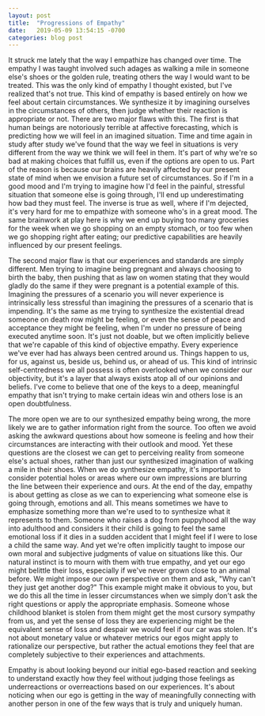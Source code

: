 ```yaml
---
layout: post
title:  "Progressions of Empathy"
date:   2019-05-09 13:54:15 -0700
categories: blog post
---
```


It struck me lately that the way I empathize has changed over time. The empathy I was taught involved such adages as walking a mile in someone else's shoes or the golden rule, treating others the way I would want to be treated. This was the only kind of empathy I thought existed, but I've realized that's not true. This kind of empathy is based entirely on how we feel about certain circumstances. We synthesize it by imagining ourselves in the circumstances of others, then judge whether their reaction is appropriate or not. There are two major flaws with this. The first is that human beings are notoriously terrible at affective forecasting, which is predicting how we will feel in an imagined situation. Time and time again in study after study we've found that the way we feel in situations is very different from the way we think we will feel in them. It's part of why we're so bad at making choices that fulfill us, even if the options are open to us. Part of the reason is because our brains are heavily affected by our present state of mind when we envision a future set of circumstances. So if I'm in a good mood and I'm trying to imagine how I'd feel in the painful, stressful situation that someone else is going through, I'll end up underestimating how bad they must feel. The inverse is true as well, where if I'm dejected, it's very hard for me to empathize with someone who's in a great mood. The same brainwork at play here is why we end up buying too many groceries for the week when we go shopping on an empty stomach, or too few when we go shopping right after eating; our predictive capabilities are heavily influenced by our present feelings. 

The second major flaw is that our experiences and standards are simply different. Men trying to imagine being pregnant and always choosing to birth the baby, then pushing that as law on women stating that they would gladly do the same if they were pregnant is a potential example of this. Imagining the pressures of a scenario you will never experience is intrinsically less stressful than imagining the pressures of a scenario that is impending. It's the same as me trying to synthesize the existential dread someone on death row might be feeling, or even the sense of peace and acceptance they might be feeling, when I'm under no pressure of being executed anytime soon. It's just not doable, but we often implicitly believe that we're capable of this kind of objective empathy. Every experience we've ever had has always been centred around us. Things happen to us, for us, against us, beside us, behind us, or ahead of us. This kind of intrinsic self-centredness we all possess is often overlooked when we consider our objectivity, but it's a layer that always exists atop all of our opinions and beliefs. I've come to believe that one of the keys to a deep, meaningful empathy that isn't trying to make certain ideas win and others lose is an open doubtfulness. 

The more open we are to our synthesized empathy being wrong, the more likely we are to gather information right from the source. Too often we avoid asking the awkward questions about how someone is feeling and how their circumstances are interacting with their outlook and mood. Yet these questions are the closest we can get to perceiving reality from someone else's actual shoes, rather than just our synthesized imagination of walking a mile in their shoes. When we do synthesize empathy, it's important to consider potential holes or areas where our own impressions are blurring the line between their experience and ours. At the end of the day, empathy is about getting as close as we can to experiencing what someone else is going through, emotions and all. This means sometimes we have to emphasize something more than we're used to to synthesize what it represents to them. Someone who raises a dog from puppyhood all the way into adulthood and considers it their child is going to feel the same emotional loss if it dies in a sudden accident that I might feel if I were to lose a child the same way. And yet we're often implicitly taught to impose our own moral and subjective judgments of value on situations like this. Our natural instinct is to mourn with them with true empathy, and yet our ego might belittle their loss, especially if we've never grown close to an animal before. We might impose our own perspective on them and ask, "Why can't they just get another dog?" This example might make it obvious to you, but we do this all the time in lesser circumstances when we simply don't ask the right questions or apply the appropriate emphasis. Someone whose childhood blanket is stolen from them might get the most cursory sympathy from us, and yet the sense of loss they are experiencing might be the equivalent sense of loss and despair we would feel if our car was stolen. It's not about monetary value or whatever metrics our egos might apply to rationalize our perspective, but rather the actual emotions they feel that are completely subjective to their experiences and attachments. 

Empathy is about looking beyond our initial ego-based reaction and seeking to understand exactly how they feel without judging those feelings as underreactions or overreactions based on our experiences. It's about noticing when our ego is getting in the way of meaningfully connecting with another person in one of the few ways that is truly and uniquely human.

